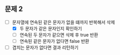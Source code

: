 ## 문제 2
- [ ] 문자열에 연속된 같은 문자가 없을 떄까지 반복해서 삭제
  - [x] 두 문자가 같은 문자인지 확인하기
  - [ ] 연속된 두 문자가 같으면 삭제 후 true 반환
  - [ ] 연속된 같은 문자가 없다면 false 반환
- [ ] 겹치는 문자가 없다면 결과 리턴하기